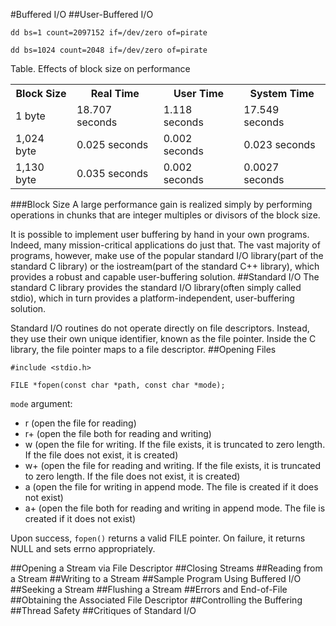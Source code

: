 #Buffered I/O
##User-Buffered I/O

```Shell
dd bs=1 count=2097152 if=/dev/zero of=pirate

dd bs=1024 count=2048 if=/dev/zero of=pirate
```

Table. Effects of block size on performance

<table>
<tr>
<th>Block Size</th>
<th>Real Time</th>
<th>User Time</th>
<th>System Time</th>
</tr>
<tr>
<td>1 byte</td>
<td>18.707 seconds</td>
<td>1.118 seconds</td>
<td>17.549 seconds</td>
</tr>
<tr>
<td>1,024 byte</td>
<td>0.025 seconds</td>
<td>0.002 seconds</td>
<td>0.023 seconds</td>
</tr>
<tr>
<td>1,130 byte</td>
<td>0.035 seconds</td>
<td>0.002 seconds</td>
<td>0.0027 seconds</td>
</tr>
</table>
###Block Size
A large performance gain is realized simply by performing operations in chunks that are integer multiples or divisors of the block size.

It is possible to implement user buffering by hand in your own programs. Indeed, many mission-critical applications do just that. The vast majority of programs, however, make use of the popular standard I/O library(part of the standard C library) or the iostream(part of the standard C++ library), which provides a robust and capable user-buffering solution.
##Standard I/O
The standard C library provides the standard I/O library(often simply called stdio), which in turn provides a platform-independent, user-buffering solution.

Standard I/O routines do not operate directly on file descriptors. Instead, they use their own unique identifier, known as the file pointer. Inside the C library, the file pointer maps to a file descriptor.
##Opening Files
```
#include <stdio.h>

FILE *fopen(const char *path, const char *mode);
```
`mode` argument:

- r (open the file for reading)
- r+ (open the file both for reading and writing)
- w (open the file for writing. If the file exists, it is truncated to zero length. If the file does not exist, it is created)
- w+ (open the file for reading and writing. If the file exists, it is truncated to zero length. If the file does not exist, it is created)
- a (open the file for writing in append mode. The file is created if it does not exist)
- a+ (open the file both for reading and writing in append mode. The file is created if it does not exist)

Upon success, `fopen()` returns a valid FILE pointer. On failure, it returns NULL and sets errno appropriately.

##Opening a Stream via File Descriptor
##Closing Streams
##Reading from a Stream
##Writing to a Stream
##Sample Program Using Buffered I/O
##Seeking a Stream
##Flushing a Stream
##Errors and End-of-File
##Obtaining the Associated File Descriptor
##Controlling the Buffering
##Thread Safety
##Critiques of Standard I/O